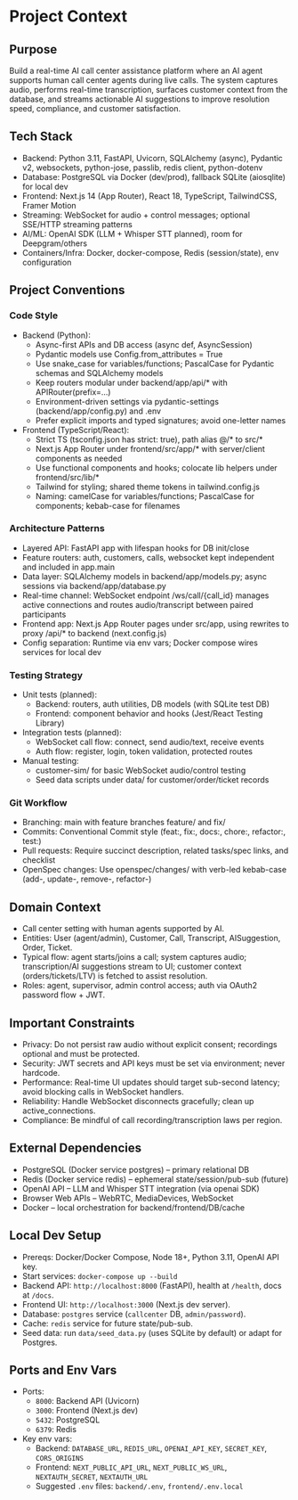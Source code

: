 # Project Context

## Purpose
Build a real-time AI call center assistance platform where an AI agent supports human call center agents during live calls. The system captures audio, performs real-time transcription, surfaces customer context from the database, and streams actionable AI suggestions to improve resolution speed, compliance, and customer satisfaction.

## Tech Stack
- Backend: Python 3.11, FastAPI, Uvicorn, SQLAlchemy (async), Pydantic v2, websockets, python-jose, passlib, redis client, python-dotenv
- Database: PostgreSQL via Docker (dev/prod), fallback SQLite (aiosqlite) for local dev
- Frontend: Next.js 14 (App Router), React 18, TypeScript, TailwindCSS, Framer Motion
- Streaming: WebSocket for audio + control messages; optional SSE/HTTP streaming patterns
- AI/ML: OpenAI SDK (LLM + Whisper STT planned), room for Deepgram/others
- Containers/Infra: Docker, docker-compose, Redis (session/state), env configuration

## Project Conventions

### Code Style
- Backend (Python):
  - Async-first APIs and DB access (async def, AsyncSession)
  - Pydantic models use Config.from_attributes = True
  - Use snake_case for variables/functions; PascalCase for Pydantic schemas and SQLAlchemy models
  - Keep routers modular under backend/app/api/* with APIRouter(prefix=...)
  - Environment-driven settings via pydantic-settings (backend/app/config.py) and .env
  - Prefer explicit imports and typed signatures; avoid one-letter names
- Frontend (TypeScript/React):
  - Strict TS (tsconfig.json has strict: true), path alias @/* to src/*
  - Next.js App Router under frontend/src/app/* with server/client components as needed
  - Use functional components and hooks; colocate lib helpers under frontend/src/lib/*
  - Tailwind for styling; shared theme tokens in tailwind.config.js
  - Naming: camelCase for variables/functions; PascalCase for components; kebab-case for filenames

### Architecture Patterns
- Layered API: FastAPI app with lifespan hooks for DB init/close
- Feature routers: auth, customers, calls, websocket kept independent and included in app.main
- Data layer: SQLAlchemy models in backend/app/models.py; async sessions via backend/app/database.py
- Real-time channel: WebSocket endpoint /ws/call/{call_id} manages active connections and routes audio/transcript between paired participants
- Frontend app: Next.js App Router pages under src/app, using rewrites to proxy /api/* to backend (next.config.js)
- Config separation: Runtime via env vars; Docker compose wires services for local dev

### Testing Strategy
- Unit tests (planned):
  - Backend: routers, auth utilities, DB models (with SQLite test DB)
  - Frontend: component behavior and hooks (Jest/React Testing Library)
- Integration tests (planned):
  - WebSocket call flow: connect, send audio/text, receive events
  - Auth flow: register, login, token validation, protected routes
- Manual testing:
  - customer-sim/ for basic WebSocket audio/control testing
  - Seed data scripts under data/ for customer/order/ticket records

### Git Workflow
- Branching: main with feature branches feature/<name> and fix/<name>
- Commits: Conventional Commit style (feat:, fix:, docs:, chore:, refactor:, test:)
- Pull requests: Require succinct description, related tasks/spec links, and checklist
- OpenSpec changes: Use openspec/changes/<change-id> with verb-led kebab-case (add-, update-, remove-, refactor-)

## Domain Context
- Call center setting with human agents supported by AI.
- Entities: User (agent/admin), Customer, Call, Transcript, AISuggestion, Order, Ticket.
- Typical flow: agent starts/joins a call; system captures audio; transcription/AI suggestions stream to UI; customer context (orders/tickets/LTV) is fetched to assist resolution.
- Roles: agent, supervisor, admin control access; auth via OAuth2 password flow + JWT.

## Important Constraints
- Privacy: Do not persist raw audio without explicit consent; recordings optional and must be protected.
- Security: JWT secrets and API keys must be set via environment; never hardcode.
- Performance: Real-time UI updates should target sub-second latency; avoid blocking calls in WebSocket handlers.
- Reliability: Handle WebSocket disconnects gracefully; clean up active_connections.
- Compliance: Be mindful of call recording/transcription laws per region.

## External Dependencies
- PostgreSQL (Docker service postgres) – primary relational DB
- Redis (Docker service redis) – ephemeral state/session/pub-sub (future)
- OpenAI API – LLM and Whisper STT integration (via openai SDK)
- Browser Web APIs – WebRTC, MediaDevices, WebSocket
- Docker – local orchestration for backend/frontend/DB/cache

## Local Dev Setup
- Prereqs: Docker/Docker Compose, Node 18+, Python 3.11, OpenAI API key.
- Start services: `docker-compose up --build`
- Backend API: `http://localhost:8000` (FastAPI), health at `/health`, docs at `/docs`.
- Frontend UI: `http://localhost:3000` (Next.js dev server).
- Database: `postgres` service (`callcenter` DB, `admin/password`).
- Cache: `redis` service for future state/pub-sub.
- Seed data: run `data/seed_data.py` (uses SQLite by default) or adapt for Postgres.

## Ports and Env Vars
- Ports:
  - `8000`: Backend API (Uvicorn)
  - `3000`: Frontend (Next.js dev)
  - `5432`: PostgreSQL
  - `6379`: Redis
- Key env vars:
  - Backend: `DATABASE_URL`, `REDIS_URL`, `OPENAI_API_KEY`, `SECRET_KEY`, `CORS_ORIGINS`
  - Frontend: `NEXT_PUBLIC_API_URL`, `NEXT_PUBLIC_WS_URL`, `NEXTAUTH_SECRET`, `NEXTAUTH_URL`
  - Suggested `.env` files: `backend/.env`, `frontend/.env.local`
